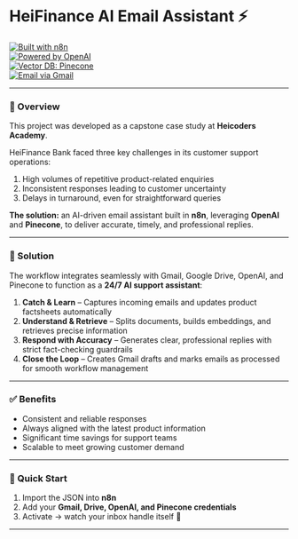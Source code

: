 # HeiFinance AI Email Assistant ⚡  

[![Built with n8n](https://img.shields.io/badge/Built%20with-n8n-4A90E2?logo=n8n&logoColor=white)](https://n8n.io)  
[![Powered by OpenAI](https://img.shields.io/badge/Powered%20by-OpenAI-412991?logo=openai&logoColor=white)](https://openai.com)  
[![Vector DB: Pinecone](https://img.shields.io/badge/Vector%20DB-Pinecone-3DDC84?logo=pinecone&logoColor=white)](https://www.pinecone.io/)  
[![Email via Gmail](https://img.shields.io/badge/Email-Gmail-EA4335?logo=gmail&logoColor=white)](https://mail.google.com)  

---

### 📌 Overview  
This project was developed as a capstone case study at **Heicoders Academy**.  

HeiFinance Bank faced three key challenges in its customer support operations:  
1. High volumes of repetitive product-related enquiries  
2. Inconsistent responses leading to customer uncertainty  
3. Delays in turnaround, even for straightforward queries  

**The solution:** an AI-driven email assistant built in **n8n**, leveraging **OpenAI** and **Pinecone**, to deliver accurate, timely, and professional replies.  

---

### 🔧 Solution  
The workflow integrates seamlessly with Gmail, Google Drive, OpenAI, and Pinecone to function as a **24/7 AI support assistant**:  

1. **Catch & Learn** – Captures incoming emails and updates product factsheets automatically  
2. **Understand & Retrieve** – Splits documents, builds embeddings, and retrieves precise information  
3. **Respond with Accuracy** – Generates clear, professional replies with strict fact-checking guardrails  
4. **Close the Loop** – Creates Gmail drafts and marks emails as processed for smooth workflow management  

---

### ✅ Benefits  
- Consistent and reliable responses  
- Always aligned with the latest product information  
- Significant time savings for support teams  
- Scalable to meet growing customer demand  

---

### 🚀 Quick Start  
1. Import the JSON into **n8n**  
2. Add your **Gmail, Drive, OpenAI, and Pinecone credentials**  
3. Activate → watch your inbox handle itself 🧘  

---
